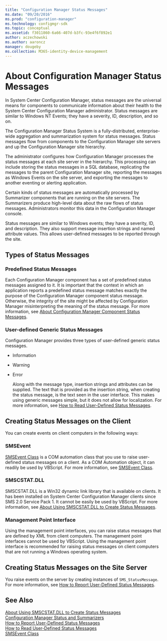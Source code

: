 ```yaml
---
title: "Configuration Manager Status Messages"
ms.date: "09/20/2016"
ms.prod: "configuration-manager"
ms.technology: configmgr-sdk
ms.topic: conceptual
ms.assetid: f3011860-6a66-407d-b3fc-93e4f6f892e1
author: aczechowski
ms.author: aaroncz
manager: dougeby
ms.collection: M365-identity-device-management
---
```

# About Configuration Manager Status Messages
In System Center Configuration Manager, status messages are the universal means for components to communicate information about their health to the System Center Configuration Manager administrator. Status messages are similar to Windows NT Events; they have a severity, ID, description, and so on.  

 The Configuration Manager Status System is a fully-distributed, enterprise-wide aggregation and summarization system for status messages. Status messages flow from components to the Configuration Manager site servers and up the Configuration Manager site hierarchy.  

 The administrator configures how Configuration Manager processes the status messages at each site server in the hierarchy. This processing can include storing the status messages in a SQL database, replicating the messages to the parent Configuration Manager site, reporting the messages as Windows Events on the site server, and exporting the messages to another eventing or alerting application.  

 Certain kinds of status messages are automatically processed by Summarizer components that are running on the site servers. The Summarizers produce high-level data about the raw flows of status messages. Administrators monitor this data in the Configuration Manager console.  

 Status messages are similar to Windows events; they have a severity, ID, and description. They also support message insertion strings and named attribute values. This allows user-defined messages to be reported through the site.  

## Types of Status Messages  

### Predefined Status Messages  
 Each Configuration Manager component has a set of predefined status messages assigned to it. It is important that the context in which an application reports a predefined status message matches exactly the purpose of the Configuration Manager component status message. Otherwise, the integrity of the site might be affected by Configuration Manager misinterpreting the meaning of the status message. For more information, see [About Configuration Manager Component Status Messages](../../../../develop/core/servers/manage/about-configuration-manager-component-status-messages.md).  

### User-defined Generic Status Messages  
 Configuration Manager provides three types of user-defined generic status messages.  

- Information  

- Warning  

- Error  

  Along with the message type, insertion strings and attributes can be supplied. The text that is provided as the insertion string, when creating the status message, is the text seen in the user interface. This makes using generic messages simple, but it does not allow for localization. For more information, see [How to Read User-Defined Status Messages](../../../../develop/core/servers/manage/how-to-read-user-defined-status-messages.md).  

## Creating Status Messages on the Client  
 You can create events on client computers in the following ways:  

### SMSEvent  
 [SMSEvent Class](../../../../develop/reference/core/servers/manage/smsevent-class.md) is a COM automation class that you use to raise user-defined status messages on a client. As a COM Automation object, it can readily be used by VBScript. For more information, see [SMSEvent Class](../../../../develop/reference/core/servers/manage/smsevent-class.md).  

### SMSCSTAT.DLL  
 SMSCSTAT.DLL is a Win32 dynamic link library that is available on clients. It has been installed on System Center Configuration Manager clients since SMS 2.0 Service Pack 1. It cannot be easily be used by VBScript. For more information, see [About Using SMSCSTAT.DLL to Create Status Messages](../../../../develop/core/servers/manage/about-using-smscstat.dll-to-create-status-messages.md).  

### Management Point Interface  
 Using the management point interfaces, you can raise status messages that are defined by XML from client computers. The management point interfaces cannot be used by VBScript. Using the management point interface is recommended for raising status messages on client computers that are not running a Windows operating system.  

## Creating Status Messages on the Site Server  
 You raise events on the server by creating instances of `SMS_StatusMessage`. For more information, see [How to Report User-Defined Status Messages](../../../../develop/core/servers/manage/how-to-report-user-defined-status-messages.md).  

## See Also  
 [About Using SMSCSTAT.DLL to Create Status Messages](../../../../develop/core/servers/manage/about-using-smscstat.dll-to-create-status-messages.md)   
 [Configuration Manager Status and Summarizers](../../../../develop/core/servers/manage/configuration-manager-status-and-summarizers.md)   
 [How to Report User-Defined Status Messages](../../../../develop/core/servers/manage/how-to-report-user-defined-status-messages.md)   
 [How to Read User-Defined Status Messages](../../../../develop/core/servers/manage/how-to-read-user-defined-status-messages.md)   
 [SMSEvent Class](../../../../develop/reference/core/servers/manage/smsevent-class.md)
